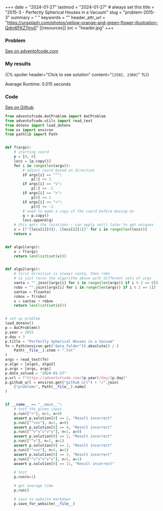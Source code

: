 +++
date = "2024-01-27"
lastmod = "2024-01-27" # always set this
title = "2015-3 - Perfectly Spherical Houses in a Vacuum"
slug = "problem-2015-3"
summary = " "
keywords = ""
header_attr_url = "https://unsplash.com/photos/yellow-orange-and-green-flower-illustration-Qdm6FKZ7mv0"
[[resources]]
    src = "header.jpg"
+++

### Problem

[See on adventofcode.com](https://adventofcode.com/2015/day/3)

### My results

{{% spoiler header="Click to see solution" content="```[2592, 2360]```" %}}

Average Runtime: 0.015 seconds

### Code

[See on Github](https://github.com/nick16180/adventofcodeproblems/xmas2015d03.py)

```python
from adventofcode.AoCProblem import AoCProblem
from adventofcode.utils import read_text
from dotenv import load_dotenv
from os import environ
from pathlib import Path


def f(args):
    # starting coord
    p = [0, 0]
    locs = [p.copy()]
    for i in range(len(args)):
        # adjust coord based on direction
        if args[i] == "^":
            p[1] += 1
        if args[i] == "v":
            p[1] += -1
        if args[i] == ">":
            p[0] += 1
        if args[i] == "<":
            p[0] += -1
        # need to make a copy of the coord before moving on
        q = p.copy()
        locs.append(q)
    # this gets the locations - can apply set() later to get uniques
    x = [f"{locs[i][0]}, {locs[i][1]}" for i in range(len(locs))]
    return x


def algo1(args):
    x = f(args)
    return len(list(set(x)))


def algo2(args):
    # first direction is always santa, then robo
    # so just rerun the algorithm above with different sets of args
    santa = "".join([args[i] for i in range(len(args)) if i % 2 == 0])
    robo = "".join([args[i] for i in range(len(args)) if i % 2 == 1])
    santax = f(santa)
    robox = f(robo)
    x = santax + robox
    return len(list(set(x)))


# set up problem
load_dotenv()
p = AoCProblem()
p.year = 2015
p.day = 3
p.title = "Perfectly Spherical Houses in a Vacuum"
fn = Path(environ.get("data_folder")).absolute() / (
    Path(__file__).stem + ".txt"
)
args = read_text(fn)
p.algo = [algo1, algo2]
p.args = [args, args]
p.date_solved = "2024-01-27"
p.url = f"https://adventofcode.com/{p.year}/day/{p.day}"
p.github_url = environ.get("github_url") + "/".join(
    ["problems", Path(__file__).name]
)


if __name__ == "__main__":
    # test the given input
    p.run([">"], n=1, a=0)
    assert p.solution[0] == 2, "Result incorrect"
    p.run(["^>v<"], n=1, a=0)
    assert p.solution[0] == 4, "Result incorrect"
    p.run(["^v^v^v^v^v"], n=1, a=0)
    assert p.solution[0] == 2, "Result incorrect"
    p.run(["^v"], n=1, a=1)
    assert p.solution[0] == 3, "Result incorrect"
    p.run(["^>v<"], n=1, a=1)
    assert p.solution[0] == 3, "Result incorrect"
    p.run(["^v^v^v^v^v"], n=1, a=1)
    assert p.solution[0] == 11, "Result incorrect"

    # test
    p.run(n=1)

    # get average time
    p.run()

    # save to website markdown
    p.save_for_website(__file__)

```